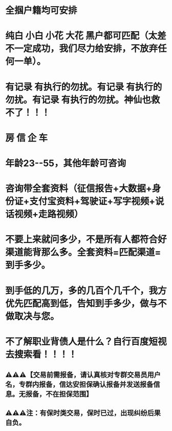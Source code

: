 # 全掴户籍均可安排
# 纯白 小白 小花 大花 黑户都可匹配（太差不一定成功，我们尽力给安排，不放弃任何一单）。
# 有记录 有执行的勿扰。有记录 有执行的勿扰。有记录 有执行的勿扰。神仙也救不了！！！

# 房 信 企 车 
# 年龄23--55，其他年龄可咨询

# 咨询带全套资料（征信报告+大数据+身份证+支付宝资料+驾驶证+写字视频+说话视频+走路视频）
# 不要上来就问多少，不是所有人都符合好渠道能背那么多。全套资料=匹配渠道=到手多少。

# 到手低的几万，多的几百个几千个，我方优先匹配高到低，告知到手多少，做与不做取决与您。

# 不了解职业背债人是什么？自行百度短视去搜索看！！！！

## ⚠️⚠️⚠️【交易前需报备，请认真核对专群交易员用户名，专群内报备，信达安担保确认报备并发送报备信息。无报备，不在担保范围】

## ⚠️⚠️⚠️注：有保时类交易，保时已过，出现纠纷后果自负。
